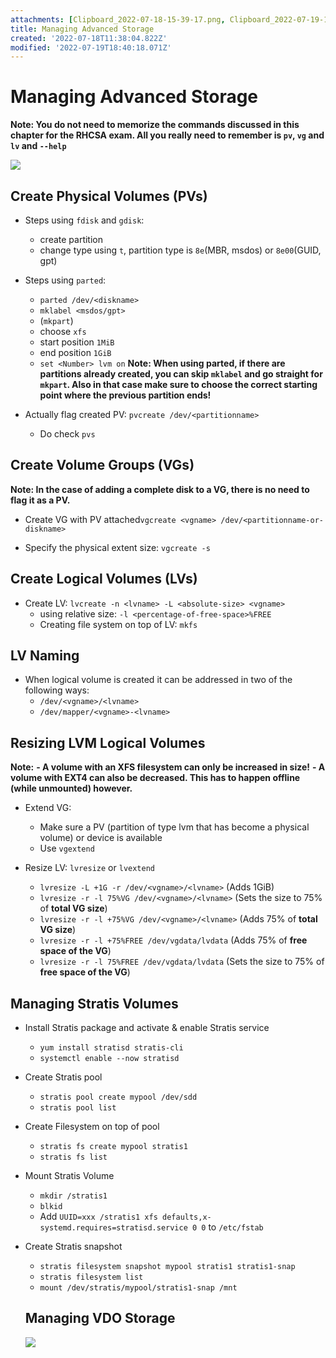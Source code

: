 ```yaml
---
attachments: [Clipboard_2022-07-18-15-39-17.png, Clipboard_2022-07-19-15-24-51.png]
title: Managing Advanced Storage
created: '2022-07-18T11:38:04.822Z'
modified: '2022-07-19T18:40:18.071Z'
---
```


# Managing Advanced Storage


**Note: You do not need to memorize the commands discussed in this chapter for the RHCSA exam. All you really need to remember is `pv`, `vg` and `lv` and `--help`**


![](@../attachment/Clipboard_2022-07-18-15-39-17.png)

## Create Physical Volumes (PVs)

- Steps using `fdisk` and `gdisk`: 
    - create partition
    - change type using `t`, partition type is `8e`(MBR, msdos) or `8e00`(GUID, gpt)

- Steps using `parted`:
    - `parted /dev/<diskname>`
    - `mklabel <msdos/gpt>`
    - (`mkpart`)
    - choose `xfs`
    - start position `1MiB`
    - end position `1GiB`
    - `set <Number> lvm on`
**Note: When using parted, if there are partitions already created, you can skip `mklabel` and go straight for `mkpart`. Also in that case make sure to choose the correct starting point where the previous partition ends!**

- Actually flag created PV: `pvcreate /dev/<partitionname>`
  - Do check `pvs`

## Create Volume Groups (VGs)

**Note: In the case of adding a complete disk to a VG, there is no need to flag it as a PV.**

- Create VG with PV attached`vgcreate <vgname> /dev/<partitionname-or-diskname>`

- Specify the physical extent size: `vgcreate -s`

## Create Logical Volumes (LVs)

- Create LV: `lvcreate -n <lvname> -L <absolute-size> <vgname>`
  - using relative size: `-l <percentage-of-free-space>%FREE`
  - Creating file system on top of LV: `mkfs`

## LV Naming

- When logical volume is created it can be addressed in two of the following ways:
  - `/dev/<vgname>/<lvname>`
  - `/dev/mapper/<vgname>-<lvname>`

## Resizing LVM Logical Volumes

**Note:**
**- A volume with an XFS filesystem can only be increased in size!**
**- A volume with EXT4 can also be decreased. This has to happen offline (while unmounted) however.**

- Extend VG:
  - Make sure a PV (partition of type lvm that has become a physical volume) or device is available
  - Use `vgextend`

- Resize LV: `lvresize` or `lvextend`
  - `lvresize -L +1G -r /dev/<vgname>/<lvname>`     (Adds 1GiB)
  - `lvresize -r -l 75%VG /dev/<vgname>/<lvname>`   (Sets the size to 75% of **total VG size**)
  - `lvresize -r -l +75%VG /dev/<vgname>/<lvname>`  (Adds 75% of **total VG size**)
  - `lvresize -r -l +75%FREE /dev/vgdata/lvdata`    (Adds 75% of **free space of the VG**)
  - `lvresize -r -l 75%FREE /dev/vgdata/lvdata`     (Sets the size to 75% of **free space of the VG**)


## Managing Stratis Volumes

- Install Stratis package and activate & enable Stratis service
  - `yum install stratisd stratis-cli`
  - `systemctl enable --now stratisd`
- Create Stratis pool
  - `stratis pool create mypool /dev/sdd`
  - `stratis pool list`
- Create Filesystem on top of pool
  - `stratis fs create mypool stratis1`
  - `stratis fs list`
- Mount Stratis Volume
  - `mkdir /stratis1`
  - `blkid`
  - Add `UUID=xxx /stratis1 xfs defaults,x-systemd.requires=stratisd.service 0 0` to `/etc/fstab`
- Create Stratis snapshot
  - `stratis filesystem snapshot mypool stratis1 stratis1-snap`
  - `stratis filesystem list`
  - `mount /dev/stratis/mypool/stratis1-snap /mnt`


  ## Managing VDO Storage

  ![](@attachment/Clipboard_2022-07-19-15-24-51.png)






